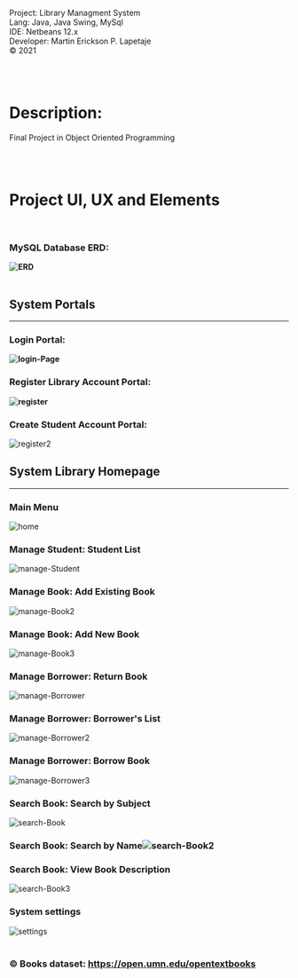 Project: Library Managment System  
Lang: Java, Java Swing, MySql  
IDE: Netbeans 12.x  
Developer: Martin Erickson P. Lapetaje  
&copy; 2021

<br>
<br>

# <b> Description:</b>

Final Project in Object Oriented Programming

<br>
<br>

# <b>Project UI, UX and Elements<b>

<br>

### <b> MySQL Database ERD:</b>

<img src="https://i.ibb.co/2kzLNHD/ERD.png" alt="ERD" border="0"><br><br>

## System Portals

<hr>

### <b>Login Portal: </b>

<img src="https://i.ibb.co/QKc72vj/login-Page.png" alt="login-Page" border="0"><br>

### Register Library Account Portal:</b>

<img src="https://i.ibb.co/W6XzqV4/register.png" alt="register" border="0"><br>

### Create Student Account Portal:</b>

<img src="https://i.ibb.co/jZr2c7F/register2.png" alt="register2" border="0"><br>

## System Library Homepage

<hr>

### <b>Main Menu</b>

<img src="https://i.ibb.co/yYLYxKx/home.png" alt="home" border="0"><br>

### <b>Manage Student: Student List</b>

<img src="https://i.ibb.co/mhHHy8H/manage-Student.png" alt="manage-Student" border="0"><br>

### <b>Manage Book: Add Existing Book</b>

<img src="https://i.ibb.co/jrrkCc6/manage-Book2.png" alt="manage-Book2" border="0"><br>

### <b>Manage Book: Add New Book</b>

<img src="https://i.ibb.co/ncnLWbP/manage-Book3.png" alt="manage-Book3" border="0"><br>

### <b>Manage Borrower: Return Book</b>

<img src="https://i.ibb.co/gwBk91z/manage-Borrower.png" alt="manage-Borrower" border="0"><br>

### <b>Manage Borrower: Borrower's List</b>

<img src="https://i.ibb.co/xF6RzPs/manage-Borrower2.png" alt="manage-Borrower2" border="0"><br>

### <b>Manage Borrower: Borrow Book</b>

<img src="https://i.ibb.co/LhhDbC0/manage-Borrower3.png" alt="manage-Borrower3" border="0"><br>

### <b>Search Book: Search by Subject</b>

<img src="https://i.ibb.co/PNr64Pk/search-Book.png" alt="search-Book" border="0"><br>

### <b>Search Book: Search by Name</b><img src="https://i.ibb.co/Yjbs9mh/search-Book2.png" alt="search-Book2" border="0"><br>

### <b>Search Book: View Book Description</b>

<img src="https://i.ibb.co/gZmHswS/search-Book3.png" alt="search-Book3" border="0"><br>

### <b>System settings</b>

<img src="https://i.ibb.co/smfyB0h/settings.png" alt="settings" border="0">

<br>
<br>

### &copy; Books dataset: https://open.umn.edu/opentextbooks
